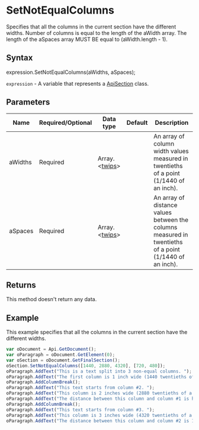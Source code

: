 # SetNotEqualColumns

Specifies that all the columns in the current section have the different widths. Number of columns is equal 
to the length of the aWidth array. The length of the aSpaces array MUST BE equal to (aWidth.length - 1).

## Syntax

expression.SetNotEqualColumns(aWidths, aSpaces);

`expression` - A variable that represents a [ApiSection](../ApiSection.md) class.

## Parameters

| **Name** | **Required/Optional** | **Data type** | **Default** | **Description** |
| ------------- | ------------- | ------------- | ------------- | ------------- |
| aWidths | Required | Array.<[twips](../../Enumeration/twips.md)> |  | An array of column width values measured in twentieths of a point (1/1440 of an inch). |
| aSpaces | Required | Array.<[twips](../../Enumeration/twips.md)> |  | An array of distance values between the columns measured in twentieths of a point (1/1440 of an inch). |

## Returns

This method doesn't return any data.

## Example

This example specifies that all the columns in the current section have the different widths.

```javascript
var oDocument = Api.GetDocument();
var oParagraph = oDocument.GetElement(0);
var oSection = oDocument.GetFinalSection();
oSection.SetNotEqualColumns([1440, 2880, 4320], [720, 480]);
oParagraph.AddText("This is a text split into 3 non-equal columns. ");
oParagraph.AddText("The first column is 1 inch wide (1440 twentieths of a point).");
oParagraph.AddColumnBreak();
oParagraph.AddText("This text starts from column #2. ");
oParagraph.AddText("This column is 2 inches wide (2880 twentieths of a point). ");
oParagraph.AddText("The distance between this column and column #1 is half an inch (720 twentieths of a point).");
oParagraph.AddColumnBreak();
oParagraph.AddText("This text starts from column #3. ");
oParagraph.AddText("This column is 3 inches wide (4320 twentieths of a point). ");
oParagraph.AddText("The distance between this column and column #2 is 1/3 of an inch (480 twentieths of a point).");
```
